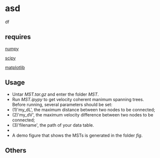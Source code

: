 # asd
df
## requires
[numpy](https://numpy.org/)

[scipy](https://www.scipy.org/)

[matplotlib](https://matplotlib.org/)

## Usage
* Untar *MST.tar.gz* and enter the folder *MST*.
* Run *MST.ipypy* to get velocity coherent manimum spanning trees. Before running, several parameters should be set:
* (1)'my_dL', the maximum distance between two nodes to be connected;
* (2)'my_dV', the maximum velocity difference between two nodes to be connected;
* (3)'filename', the path of your data table. 
* 
* A demo figure that shows the MSTs is generated in the folder *fig*.

## Others

